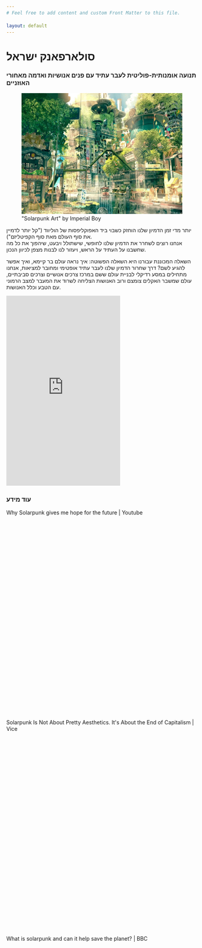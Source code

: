 ```yaml
---
# Feel free to add content and custom Front Matter to this file.

layout: default
---
```

<h1 class="text-6xl lg:text-7xl font-bold primary-color mb-4">סולארפאנק ישראל</h1>
<h3 class="text-xl text-center">תנועה אומנותית-פוליטית לעבר עתיד עם פנים אנושיות ואדמה מאחורי האוזניים</h3>

<div class="lg:flex my-8">
    <figure class="wide-pic">
        <img src="images/solarpunk.webp" alt="solarpunk city">
        <figcaption dir="ltr" class="ml-2 text-sm">"Solarpunk Art" by Imperial Boy</figcaption>
    </figure>
    <div>
        <p class="mx-10 mb-4 lg:mt-0 mt-8">
            יותר מדי זמן הדמיון שלנו הוחזק כשבוי ביד האפוקליפסות של הוליווד ("קל יותר לדמיין את סוף העולם מאת סוף הקפיטליזם"). <br>
            אנחנו רוצים לשחרר את הדמיון שלנו לחופשי, שישתולל ויבעט, שיהפוך את כל מה שחשבנו על העתיד על הראש, ויעזור לנו לבנות מצפן לכיוון הנכון.
            </p><p class="mx-10 lg:mb-0 mb-8">
            השאלה המכוננת עבורנו היא השאלה הפשוטה: איך נראה עולם בר קיימא, ואיך אפשר להגיע לשם?
            דרך שחרור הדמיון שלנו לעבר עתיד אופטימי ומחובר למציאות, אנחנו מתחילים במסע רדיקלי לבניית עולם ששם במרכז צרכים אנושיים וצרכים סביבתיים, עולם שמשבר האקלים צומצם ורוב האנושות הצליחה לשרוד את המעבר למצב הרמוני עם הטבע וכלל האנושות.
        </p>
    </div>
</div>
<iframe class="w-full" height="500" src="https://www.youtube-nocookie.com/embed/UqJJktxCY9U" title="YouTube video player" frameborder="0" allow="accelerometer; autoplay; clipboard-write; encrypted-media; gyroscope; picture-in-picture" allowfullscreen></iframe>

<h3 class="text-xl mt-8">עוד מידע</h3>
<div class="flex flex-wrap md:flex-nowrap mt-2">
    <div class="card shadow-2xl lg:card-side bg-neutral text-primary-content mx-1 mb-2">
        <div class="card-body">
            <p class="ltr">Why Solarpunk gives me hope for the future | Youtube</p> 
            <div class="justify-end card-actions">
                <a class="btn btn-primary custom-bg-primary" href="https://www.youtube.com/watch?v=u3aauiR9M88">            
                    <svg xmlns="http://www.w3.org/2000/svg" fill="none" viewBox="0 0 24 24" class="inline-block w-6 h-6 ml-2 stroke-current">  
                    <path stroke-linecap="round" stroke-linejoin="round" stroke-width="2" d="M9 5l7 7-7 7"></path>                        
                    </svg>
                </a>
            </div>
        </div>
    </div> 
    <div class="card shadow-2xl lg:card-side bg-neutral text-primary-content mx-1 mb-2">
        <div class="card-body">
            <p class="ltr">Solarpunk Is Not About Pretty Aesthetics. It's About the End of Capitalism
        | Vice</p> 
            <div class="justify-end card-actions">
                <a class="btn btn-primary custom-bg-primary" href="https://www.vice.com/en/article/wx5aym/solarpunk-is-not-about-pretty-aesthetics-its-about-the-end-of-capitalism">            
                    <svg xmlns="http://www.w3.org/2000/svg" fill="none" viewBox="0 0 24 24" class="inline-block w-6 h-6 ml-2 stroke-current">  
                    <path stroke-linecap="round" stroke-linejoin="round" stroke-width="2" d="M9 5l7 7-7 7"></path>                        
                    </svg>
                </a>
            </div>
        </div>
    </div> 
    <div class="card shadow-2xl lg:card-side bg-neutral text-primary-content mx-1 mb-2">
        <div class="card-body">
            <p class="ltr">What is solarpunk and can it help save the planet? | BBC</p> 
            <div class="justify-end card-actions">
                <a class="btn btn-primary custom-bg-primary" href="https://www.bbc.com/news/business-57761297">            
                    <svg xmlns="http://www.w3.org/2000/svg" fill="none" viewBox="0 0 24 24" class="inline-block w-6 h-6 ml-2 stroke-current">  
                    <path stroke-linecap="round" stroke-linejoin="round" stroke-width="2" d="M9 5l7 7-7 7"></path>                        
                    </svg>
                </a>
            </div>
        </div>
    </div> 
</div>